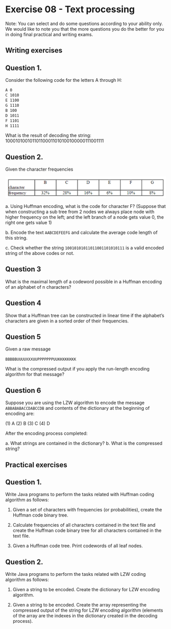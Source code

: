 # Exercise 08 - Text processing


Note:  You can select and do some questions according to your ability only. We would like to note you that the more questions you do the better for you in doing final practical  and writing exams.

## Writing exercises

## Question 1. 

Consider the following  code for the letters A through H:

```
A 0
C 1010
E 1100
G 1110
B 100
D 1011
F 1101
H 1111
```

What is the result of  decoding the string: 100010100101101100011010100100000111001111

## Question 2.

Given the character frequencies

![](img/string.png)

a. Using Huffman encoding, what is the code for character  F? (Suppose that when constructing a  sub tree  from 2 nodes we always place node with higher frequency on the left; and the left branch of a node gets value 0, the right one gets value 1)

b. Encode the text   `AABCDEFEEFG`  and calculate the average code length of  this string.

c. Check whether the string  `10010101011011001101010111`  is a valid encoded string of the above codes or not.


## Question 3

What is the maximal length of a codeword possible in a Huffman encoding of an alphabet of n characters?

## Question 4   

Show that a Huffman tree can be constructed in linear time if the alphabet’s characters are given in a sorted order of their frequencies.

## Question 5

Given a raw message

`BBBBBUUUUXXXUUPPPPPPPUUKKKKKKKK`

What is the compressed output if  you  apply the run-length encoding algorithm for that message?

## Question 6

Suppose you are using the LZW algorithm to encode the message  `ABBABABACCDABCCDB`  and  contents of the dictionary at the beginning of encoding are:

(1) A   (2) B  (3) C  (4) D

After the encoding process completed:

a. What strings are contained in the dictionary?
b. What is the compressed string?
 

## Practical exercises

## Question 1. 

Write  Java programs to perform the tasks related with Huffman coding algorithm as follows:

1. Given a set of  characters with frequencies (or probabilities), create the Huffman code binary tree.

2. Calculate frequencies of all characters contained in the text file and create the Huffman code binary tree for all characters contained in the text file.

3. Given a Huffman code tree. Print  codewords of  all leaf nodes.

## Question 2. 

Write  Java programs to perform the tasks related with LZW coding algorithm as follows:

1. Given a string to be encoded. Create the dictionary for LZW encoding algorithm.

2. Given a string to be encoded. Create the array representing the compressed output of the string for LZW encoding algorithm (elements of the array are the indexes in the dictionary created in the decoding process).

